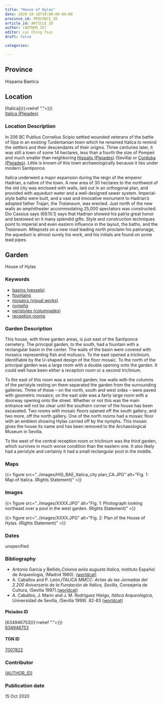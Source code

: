 ```yaml
---
title: "House of Hylas"
date: 2020-10-18T10:00:00-04:00
province_id: PROVINCE_ID
article_id: ARTICLE_ID
author: (AUTHOR_ID)
editor: Lai Ching Tsui
draft: false

categories:

---
```


## Province
Hispania Baetica

<!--### Province Description-->

<!-- DESCRIPTION -->


## Location

[Italica]({{<relref ".">}}) \
[Italica (Pleiades)](https://pleiades.stoa.org/places/256231)

### Location Description

In 206 BC Publius Cornelius Scipio settled wounded veterans of the battle of Ilipa in an existing Turdentanian town which he renamed Italica to remind the settlers and their descendants of their origins.  Three centuries later, it was still a town of some 14 hectares, less than a fourth the size of Pompeii and much smaller than neighboring [Hispalis (Pleiades)](https://pleiades.stoa.org/places/256210) (Sevilla) or [Corduba (Pleiades)](https://pleiades.stoa.org/places/256128).  Little is known of this town archaeologically because it lies under modern Santiponce.

Italica underwent a major expansion during the reign of the emperor Hadrian, a native of the town. A new area of 30 hectares to the northwest of the old city was enclosed with walls, laid out in an orthogonal plan, and provided with aqueduct water and a well-designed sewer system. Imperial-style baths were built, and a vast and innovative monument to Hadrian’s adopted father Trajan, the *Traianeum*, was erected.  Just north of the new walls an amphitheater accommodating 25,000 spectators was constructed. Dio Cassius says (69.10.1) says that Hadrian showed his patria great honor and bestowed on it many splendid gifts. Style and construction techniques point to imperial and even eastern influence in the layout, the baths, and the *Traianeum*.  Mileposts on a new road leading north proclaim his patronage, the aqueduct is almost surely his work, and his initials are found on some lead pipes.

## Garden

House of Hylas

### Keywords

- [basins (vessels)](http://vocab.getty.edu/page/aat/300045614)
- [fountains](http://vocab.getty.edu/page/aat/300006179)
- [mosaics (visual works)](http://vocab.getty.edu/page/aat/300015342)
- [nymphs](http://vocab.getty.edu/page/aat/300379159)
- [peristyles (columnades)](http://vocab.getty.edu/page/aat/300004029)
- [reception rooms](http://vocab.getty.edu/page/aat/300077176)
<!-- [triclinia](http://vocab.getty.edu/page/aat/300004359)-->


### Garden Description

This house, with three garden areas, is just east of the Santiponce cemetery.  The principal garden, to the south, had a fountain with a rectangular basin in the center. The walls of the basin were covered with mosaics representing fish and molluscs. To the east opened a triclinium, identifiable by the U-shaped design of the floor mosaic. To the north of the principal garden was a large room with a double opening onto the garden.  It could well have been either a reception room or a second triclinium.  

To the east of this room was a second garden; low walls with the columns of the peristyle resting on them separated the garden from the surrounding galleries.  Three of these – on the north, south and west sides – were paved with geometric mosaics; on the east side was a fairly large room with a doorway opening onto the street.  Whether or not this was the main entrance will not be clear until the southern corner of the house has been excavated.  Two rooms with mosaic floors opened off the south gallery; and two more, off the north gallery.  One of the north rooms had a mosaic floor with an emblem showing Hylas carried off by the nymphs.  This mosaic gives the house its name and has been removed to the Archaeological Museum in Sevilla.

To the west of the central reception room or triclinium was the third garden, which survives in much worse condition than the eastern one. It also likely had a peristyle and certainly it had a small rectangular pool in the middle.  


### Maps

{{< figure src="../images/HIS_BAE_Italica_city plan_CA.JPG" alt="Fig. 1: Map of Italica. (Rights Statement)" >}}

### Images


{{< figure src="../images/XXXX.JPG" alt="Fig. 1: Photograph looking northeast over a pool in the west garden. (Rights Statement)" >}}

{{< figure src="../images/XXXX.JPG" alt="Fig. 2: Plan of the House of Hylas. (Rights Statement)" >}}


### Dates

unspecified

### Bibliography

* Antonio Garcia y Bellido,*Colonia aelia augusta Italica*, Instituto Español de Arqueologia, (Madrid 1960). [(worldcat)](http://www.worldcat.org/oclc/882602957)
* A. Caballos and P. León,*ITALICA MMCC: Actas de las Jornadas del 2.200 Aniversario de la Fundación de Itálica, Sevilla*, Consejeria de Cultura, (Sevilla 1997).[(worldcat)](http://www.worldcat.org/oclc/638777432)
* A. Caballos, J. Marín and J. M. Rodríguez Hielgo, *Itálica Arqueológica*, Universidad de Sevilla, (Sevilla 1999). 82-83 [(worldcat)](http://www.worldcat.org/oclc/916989580)




<!--#### Periodo ID-->

<!-- [PERIODO_ID](https://pleiades.stoa.org/places/PLEIADES_ID) -->

#### Pleiades ID
[634946753]{{<relref ".">}}) \
[634946753](https://pleiades.stoa.org/places/634946753)

#### TGN ID
[7007822](http://vocab.getty.edu/page/tgn/7007822)

### Contributor
[(AUTHOR_ID)](link) <!-- - (ORCID: [xxx](link)) -->

### Publication date
15 Oct 2020
